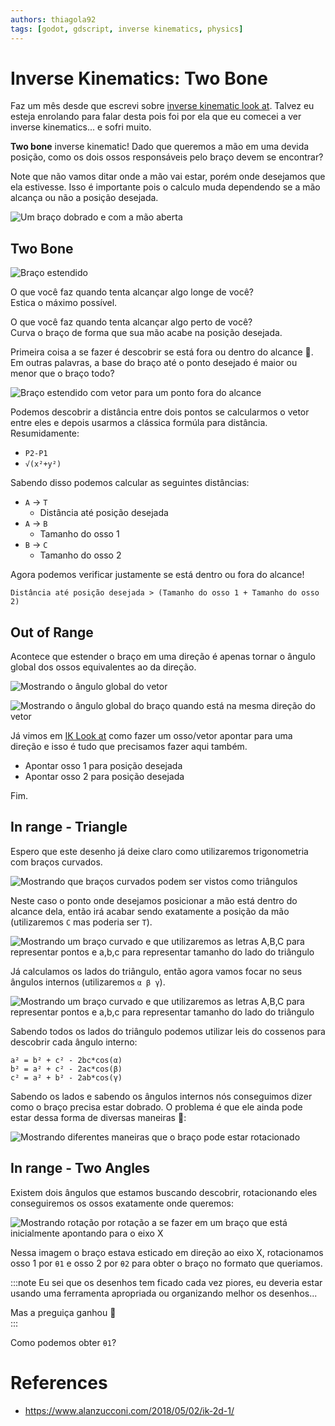 ```yaml
---
authors: thiagola92
tags: [godot, gdscript, inverse kinematics, physics]
---
```


# Inverse Kinematics: Two Bone

Faz um mês desde que escrevi sobre [inverse kinematic look at](../2024-02-04-ik-look-at/index.md). Talvez eu esteja enrolando para falar desta pois foi por ela que eu comecei a ver inverse kinematics... e sofri muito.  

**Two bone** inverse kinematic! Dado que queremos a mão em uma devida posição, como os dois ossos responsáveis pelo braço devem se encontrar?  

Note que não vamos ditar onde a mão vai estar, porém onde desejamos que ela estivesse. Isso é importante pois o calculo muda dependendo se a mão alcança ou não a posição desejada.  

![Um braço dobrado e com a mão aberta](./arm.svg)  

## Two Bone

![Braço estendido](./arm_extended.svg)  

O que você faz quando tenta alcançar algo longe de você?  
Estica o máximo possível. 

O que você faz quando tenta alcançar algo perto de você?  
Curva o braço de forma que sua mão acabe na posição desejada.  

Primeira coisa a se fazer é descobrir se está fora ou dentro do alcance 🤣.  
Em outras palavras, a base do braço até o ponto desejado é maior ou menor que o braço todo?  

![Braço estendido com vetor para um ponto fora do alcance](./arm_extended_vec.svg)  

Podemos descobrir a distância entre dois pontos se calcularmos o vetor entre eles e depois usarmos a clássica formúla para distância. Resumidamente:  
- `P2-P1`
- `√(x²+y²)`

Sabendo disso podemos calcular as seguintes distâncias:  
- `A` -> `T`
  - Distância até posição desejada
- `A` -> `B`
  - Tamanho do osso 1
- `B` -> `C`
  - Tamanho do osso 2

Agora podemos verificar justamente se está dentro ou fora do alcance!  

```
Distância até posição desejada > (Tamanho do osso 1 + Tamanho do osso 2)
```

## Out of Range

Acontece que estender o braço em uma direção é apenas tornar o ângulo global dos ossos equivalentes ao da direção.  

![Mostrando o ângulo global do vetor](./arm_extended_ang.svg)  

![Mostrando o ângulo global do braço quando está na mesma direção do vetor](./arm_extended_ang2.svg)  

Já vimos em [IK Look at](../2024-02-04-ik-look-at/index.md) como fazer um osso/vetor apontar para uma direção e isso é tudo que precisamos fazer aqui também.  

- Apontar osso 1 para posição desejada
- Apontar osso 2 para posição desejada

Fim.

## In range - Triangle

Espero que este desenho já deixe claro como utilizaremos trigonometria com braços curvados.  

![Mostrando que braços curvados podem ser vistos como triângulos](./arm_triangle.svg)  

Neste caso o ponto onde desejamos posicionar a mão está dentro do alcance dela, então irá acabar sendo exatamente a posição da mão (utilizaremos `C` mas poderia ser `T`).  

![Mostrando um braço curvado e que utilizaremos as letras `A,B,C` para representar pontos e `a,b,c` para representar tamanho do lado do triângulo](./arm_triangle_curved.svg)  

Já calculamos os lados do triângulo, então agora vamos focar no seus ângulos internos (utilizaremos `α β γ`).  

![Mostrando um braço curvado e que utilizaremos as letras `A,B,C` para representar pontos e `a,b,c` para representar tamanho do lado do triângulo](./arm_triangle_curved2.svg)  

Sabendo todos os lados do triângulo podemos utilizar leis do cossenos para descobrir cada ângulo interno:  

```
a² = b² + c² - 2bc*cos(α)
b² = a² + c² - 2ac*cos(β)
c² = a² + b² - 2ab*cos(γ)
```

Sabendo os lados e sabendo os ângulos internos nós conseguimos dizer como o braço precisa estar dobrado. O problema é que ele ainda pode estar dessa forma de diversas maneiras 🤣:  

![Mostrando diferentes maneiras que o braço pode estar rotacionado](./arm_triangle_curved3.svg)  

## In range - Two Angles

Existem dois ângulos que estamos buscando descobrir, rotacionando eles conseguiremos os ossos exatamente onde queremos:  

![Mostrando rotação por rotação a se fazer em um braço que está inicialmente apontando para o eixo X](./arm_triangle_curved4.svg)  

Nessa imagem o braço estava esticado em direção ao eixo X, rotacionamos osso 1 por `θ1` e osso 2 por `θ2` para obter o braço no formato que queriamos.  

:::note
Eu sei que os desenhos tem ficado cada vez piores, eu deveria estar usando uma ferramenta apropriada ou organizando melhor os desenhos...  

Mas a preguiça ganhou 🙂  
:::

Como podemos obter `θ1`?  

# References
- https://www.alanzucconi.com/2018/05/02/ik-2d-1/